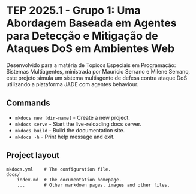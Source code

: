 # TEP 2025.1 - Grupo 1: Uma Abordagem Baseada em Agentes para Detecção e Mitigação de Ataques DoS em Ambientes Web
Desenvolvido para a matéria de Tópicos Especiais em Programação: Sistemas Multiagentes, ministrada por Maurício Serrano e Milene Serrano, este projeto simula um sistema multiagente de defesa contra ataque DoS utilizando a plataforma JADE com agentes behaviour.

## Commands

* `mkdocs new [dir-name]` - Create a new project.
* `mkdocs serve` - Start the live-reloading docs server.
* `mkdocs build` - Build the documentation site.
* `mkdocs -h` - Print help message and exit.

## Project layout

    mkdocs.yml    # The configuration file.
    docs/
        index.md  # The documentation homepage.
        ...       # Other markdown pages, images and other files.

